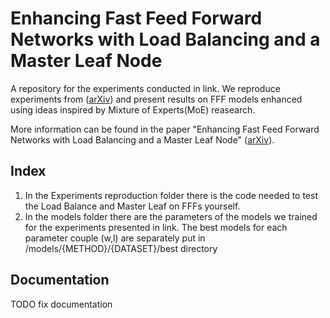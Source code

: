 # Enhancing Fast Feed Forward Networks with Load Balancing and a Master Leaf Node
A repository for the experiments conducted in link.
We reproduce experiments from ([arXiv](https://arxiv.org/abs/2308.14711)) and present results on FFF models enhanced using ideas inspired by Mixture of Experts(MoE) reasearch.

More information can be found in the paper "Enhancing Fast Feed Forward Networks with Load Balancing and a Master Leaf Node" ([arXiv](https://arxiv.org/abs/2405.16836)).

## Index
1. In the Experiments reproduction folder there is the code needed to test the Load Balance and Master Leaf on FFFs yourself.
2. In the models folder there are the parameters of the models we trained for the experiments presented in link. 
The best models for each parameter couple (w,l) are separately put in /models/{METHOD}/{DATASET}/best directory


## Documentation
TODO fix documentation
